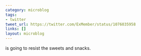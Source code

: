 ```yaml
---
category: microblog
tags:
- twitter
tweet_url: https://twitter.com/ExMember/status/1076035958
links: []
layout: microblog
---
```

is going to resist the sweets and snacks.
